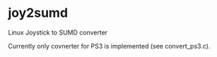 # joy2sumd
Linux Joystick to SUMD converter

Currently only covnerter for PS3 is implemented (see convert_ps3.c).

